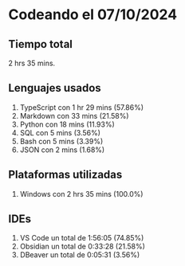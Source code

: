 # Codeando el 07/10/2024

## Tiempo total
2 hrs 35 mins.

## Lenguajes usados
1. TypeScript con 1 hr 29 mins (57.86%)
1. Markdown con 33 mins (21.58%)
1. Python con 18 mins (11.93%)
1. SQL con 5 mins (3.56%)
1. Bash con 5 mins (3.39%)
1. JSON con 2 mins (1.68%)

## Plataformas utilizadas
1. Windows con 2 hrs 35 mins (100.0%)

## IDEs
1. VS Code un total de 1:56:05 (74.85%)
1. Obsidian un total de 0:33:28 (21.58%)
1. DBeaver un total de 0:05:31 (3.56%)

